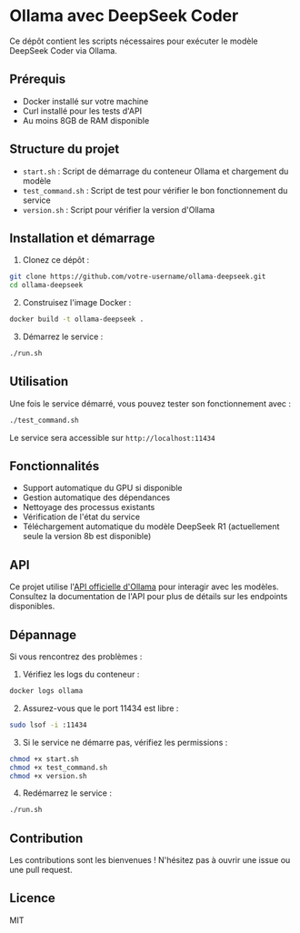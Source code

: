 # Ollama avec DeepSeek Coder

Ce dépôt contient les scripts nécessaires pour exécuter le modèle DeepSeek Coder via Ollama.

## Prérequis

- Docker installé sur votre machine
- Curl installé pour les tests d'API
- Au moins 8GB de RAM disponible

## Structure du projet

- `start.sh` : Script de démarrage du conteneur Ollama et chargement du modèle
- `test_command.sh` : Script de test pour vérifier le bon fonctionnement du service
- `version.sh` : Script pour vérifier la version d'Ollama

## Installation et démarrage

1. Clonez ce dépôt :

```bash
git clone https://github.com/votre-username/ollama-deepseek.git
cd ollama-deepseek
```

2. Construisez l'image Docker :

```bash
docker build -t ollama-deepseek .
```

3. Démarrez le service :

```bash
./run.sh
```

## Utilisation

Une fois le service démarré, vous pouvez tester son fonctionnement avec :

```bash
./test_command.sh
```


Le service sera accessible sur `http://localhost:11434`

## Fonctionnalités

- Support automatique du GPU si disponible
- Gestion automatique des dépendances
- Nettoyage des processus existants
- Vérification de l'état du service
- Téléchargement automatique du modèle DeepSeek R1 (actuellement seule la version 8b est disponible)

## API

Ce projet utilise l'[API officielle d'Ollama](https://github.com/ollama/ollama/blob/main/docs/api.md#list-local-models) pour interagir avec les modèles. Consultez la documentation de l'API pour plus de détails sur les endpoints disponibles.

## Dépannage

Si vous rencontrez des problèmes :

1. Vérifiez les logs du conteneur :

```bash
docker logs ollama
```


2. Assurez-vous que le port 11434 est libre :

```bash
sudo lsof -i :11434
```

3. Si le service ne démarre pas, vérifiez les permissions :

```bash
chmod +x start.sh
chmod +x test_command.sh
chmod +x version.sh
```


4. Redémarrez le service :

```bash
./run.sh
```


## Contribution

Les contributions sont les bienvenues ! N'hésitez pas à ouvrir une issue ou une pull request.

## Licence

MIT